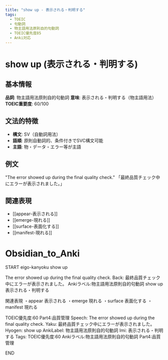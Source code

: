 ```yaml
---
title: "show up - 表示される・判明する"
tags:
  - TOEIC
  - 句動詞
  - 物主語用法原則自的句動詞
  - TOEIC優先度85
  - Anki対応
---
```


# show up (表示される・判明する)

## 基本情報
**品詞**: 物主語用法原則自的句動詞
**意味**: 表示される・判明する（物主語用法）
**TOEIC重要度**: 60/100

## 文法的特徴
- **構文**: SV（自動詞用法）
- **語順**: 原則自動詞的、条件付きでSVC構文可能
- **主語**: 物・データ・エラー等が主語

## 例文
"The error showed up during the final quality check."
「最終品質チェック中にエラーが表示されました。」

## 関連表現
- [[appear-表示される]]
- [[emerge-現れる]]
- [[surface-表面化する]]
- [[manifest-現れる]]

# Obsidian_to_Anki
START
eigo-kanyoku
show up

The error showed up during the final quality check.
Back: 
最終品質チェック中にエラーが表示されました。
Ankiラベル:物主語用法原則自的句動詞
show up
表示される・判明する

関連表現
・appear 表示される
・emerge 現れる
・surface 表面化する
・manifest 現れる

TOEIC優先度:60
Part4:品質管理
Speech: The error showed up during the final quality check.
Yaku: 最終品質チェック中にエラーが表示されました。
Hyogen: show up
AnkiLabel: 物主語用法原則自的句動詞
Imi: 表示される・判明する
Tags: TOEIC優先度:60 Ankiラベル:物主語用法原則自的句動詞 Part4:品質管理
<!--ID: 1753030707946-->
END 